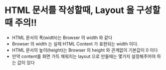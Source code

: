 # HTML 문서를 작성할때, Layout 을 구성할때 주의!!

- HTML 문서의 폭(width)는 Browser 의 width 와 같다
- Browser 의 width 는 실제 HTML Content 가 표현되는 width 이다.
- HTML 문서의 높이(height)는 Browser 의 height 와 관계없이 기본값이 0 이다
- 만약 content를 화면 가득 채워지는 layout 으로 만들때는 몇가지 설정해주어야 하는 값이 있다

